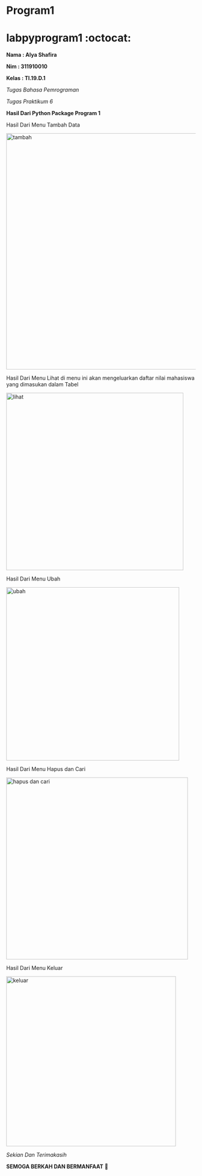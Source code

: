 # Program1

# labpyprogram1 :octocat:

**Nama  : Alya Shafira**

**Nim   : 311910010**

**Kelas : TI.19.D.1**

*Tugas Bahasa Pemrograman*

*Tugas Praktikum 6*

**Hasil Dari Python Package Program 1**

Hasil Dari Menu Tambah Data

<img width="627" alt="tambah" src="https://user-images.githubusercontent.com/56963083/71551067-b9f49780-2992-11ea-8cdd-b1e8db477859.PNG">

Hasil Dari Menu Lihat
di menu ini akan mengeluarkan daftar nilai mahasiswa yang dimasukan dalam Tabel

<img width="471" alt="lihat" src="https://user-images.githubusercontent.com/56963083/71551080-0213ba00-2993-11ea-92b3-64e5bafaa032.PNG">

Hasil Dari Menu Ubah

<img width="460" alt="ubah" src="https://user-images.githubusercontent.com/56963083/71551090-338c8580-2993-11ea-9b57-ad88d44aef25.PNG">

Hasil Dari Menu Hapus dan Cari

<img width="483" alt="hapus dan cari" src="https://user-images.githubusercontent.com/56963083/71551096-5cad1600-2993-11ea-9864-c9b140b1564b.PNG">

Hasil Dari Menu Keluar

<img width="451" alt="keluar" src="https://user-images.githubusercontent.com/56963083/71551100-7e0e0200-2993-11ea-8191-7977f1b01b8e.PNG">

*Sekian Dan Terimakasih*

**SEMOGA BERKAH DAN BERMANFAAT** :clap:
